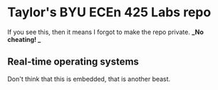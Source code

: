 # Taylor's BYU ECEn 425 Labs repo

If you see this, then it means I forgot to make the repo private. **_No cheating!
_**

## Real-time operating systems
Don't think that this is embedded, that is another beast.


